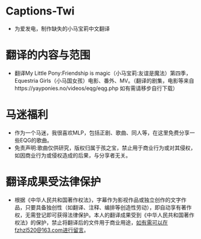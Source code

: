 # Captions-Twi
- 为爱发电，制作缺失的小马宝莉中文翻译
# 翻译的内容与范围
- 翻译My Little Pony:Friendship is magic（小马宝莉:友谊是魔法）第四季，Equestria Girls（小马国女孩）电影、番外、MV。（翻译的剧集，电影等来自https://yayponies.no/videos/eqg/eqg.php  如有需请移步自行下载）
# 马迷福利
- 作为一个马迷，我很喜欢MLP，包括正剧、歌曲、同人等，在这里免费分享一些EQG的歌曲。
- 免责声明:歌曲仅供研究，版权归属于孩之宝，禁止用于商业行为或对其侵权，如因商业行为或侵权造成的后果，与分享者无关。
# 翻译成果受法律保护
- 根据《中华人民共和国著作权法》，字幕作为影视作品或独立创作的文字作品，只要具备独创性（如翻译、注释、编排等创造性劳动），即自动享有著作权，无需登记即可获得法律保护。本人的翻译成果受到《中华人民共和国著作权法》的保护，禁止将翻译后的文件用于商业用途，如有需可以在fzhzl520@163.com进行留言。
